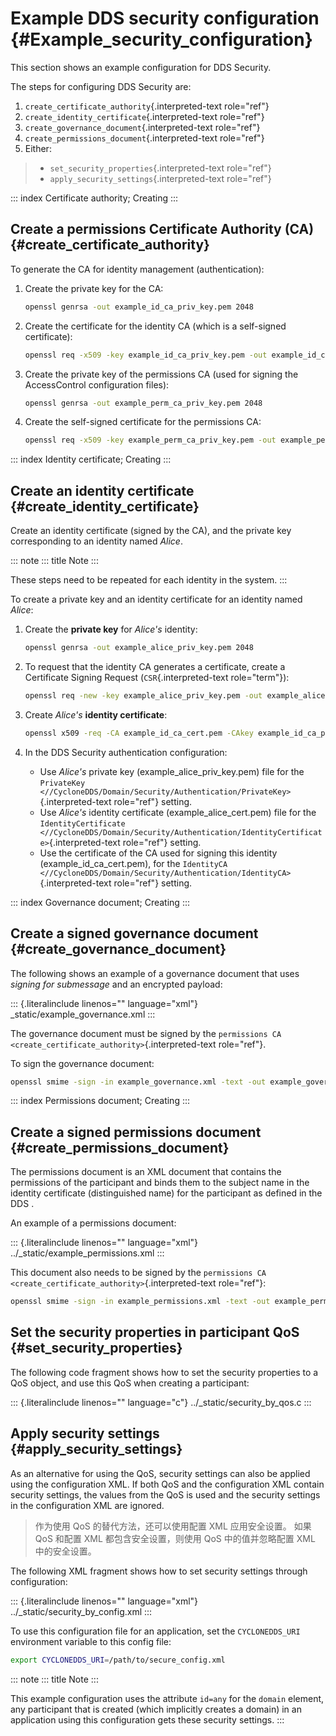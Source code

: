 # Example DDS security configuration {#Example_security_configuration}

This section shows an example configuration for DDS Security.

The steps for configuring DDS Security are:

1.  `create_certificate_authority`{.interpreted-text role="ref"}
2.  `create_identity_certificate`{.interpreted-text role="ref"}
3.  `create_governance_document`{.interpreted-text role="ref"}
4.  `create_permissions_document`{.interpreted-text role="ref"}
5.  Either:

> - `set_security_properties`{.interpreted-text role="ref"}
> - `apply_security_settings`{.interpreted-text role="ref"}

::: index
Certificate authority; Creating
:::

## Create a permissions Certificate Authority (CA) {#create_certificate_authority}

To generate the CA for identity management (authentication):

1.  Create the private key for the CA:

    ```bash
    openssl genrsa -out example_id_ca_priv_key.pem 2048
    ```

2.  Create the certificate for the identity CA (which is a self-signed certificate):

    ```bash
    openssl req -x509 -key example_id_ca_priv_key.pem -out example_id_ca_cert.pem -days 3650 -subj "/C=NL/ST=OV/L=Locality Name/OU=Example OU/O=Example ID CA Organization/CN=Example ID CA/emailAddress=authority@cycloneddssecurity.zettascale.com"
    ```

3.  Create the private key of the permissions CA (used for signing the AccessControl configuration files):

    ```bash
    openssl genrsa -out example_perm_ca_priv_key.pem 2048
    ```

4.  Create the self-signed certificate for the permissions CA:

    ```bash
    openssl req -x509 -key example_perm_ca_priv_key.pem -out example_perm_ca_cert.pem -days 3650 -subj "/C=NL/ST=OV/L=Locality Name/OU=Example OU/O=Example CA Organization/CN=Example Permissions CA/emailAddress=authority@cycloneddssecurity.zettascale.com"
    ```

::: index
Identity certificate; Creating
:::

## Create an identity certificate {#create_identity_certificate}

Create an identity certificate (signed by the CA), and the private key corresponding to an identity named _Alice_.

::: note
::: title
Note
:::

These steps need to be repeated for each identity in the system.
:::

To create a private key and an identity certificate for an identity named _Alice_:

1.  Create the **private key** for _Alice\'s_ identity:

    ```bash
    openssl genrsa -out example_alice_priv_key.pem 2048
    ```

2.  To request that the identity CA generates a certificate, create a Certificate Signing Request (`CSR`{.interpreted-text role="term"}):

    ```bash
    openssl req -new -key example_alice_priv_key.pem -out example_alice.csr -subj "/C=NL/ST=OV/L=Locality Name/OU=Organizational Unit Name/O=Example Organization/CN=Alice Example/emailAddress=alice@cycloneddssecurity.zettascale.com"
    ```

3.  Create _Alice\'s_ **identity certificate**:

    ```bash
    openssl x509 -req -CA example_id_ca_cert.pem -CAkey example_id_ca_priv_key.pem -CAcreateserial -days 3650 -in example_alice.csr -out example_alice_cert.pem
    ```

4.  In the DDS Security authentication configuration:

    - Use _Alice\'s_ private key (example_alice_priv_key.pem) file for the `PrivateKey <//CycloneDDS/Domain/Security/Authentication/PrivateKey>`{.interpreted-text role="ref"} setting.
    - Use _Alice\'s_ identity certificate (example_alice_cert.pem) file for the `IdentityCertificate <//CycloneDDS/Domain/Security/Authentication/IdentityCertificate>`{.interpreted-text role="ref"} setting.
    - Use the certificate of the CA used for signing this identity (example_id_ca_cert.pem), for the `IdentityCA <//CycloneDDS/Domain/Security/Authentication/IdentityCA>`{.interpreted-text role="ref"} setting.

::: index
Governance document; Creating
:::

## Create a signed governance document {#create_governance_document}

The following shows an example of a governance document that uses _signing for submessage_ and an encrypted payload:

::: {.literalinclude linenos="" language="xml"}
\_static/example_governance.xml
:::

The governance document must be signed by the `permissions CA <create_certificate_authority>`{.interpreted-text role="ref"}.

To sign the governance document:

```bash
openssl smime -sign -in example_governance.xml -text -out example_governance.p7s -signer example_perm_ca_cert.pem -inkey example_perm_ca_priv_key.pem
```

::: index
Permissions document; Creating
:::

## Create a signed permissions document {#create_permissions_document}

The permissions document is an XML document that contains the permissions of the participant and binds them to the subject name in the identity certificate (distinguished name) for the participant as defined in the DDS .

An example of a permissions document:

::: {.literalinclude linenos="" language="xml"}
../\_static/example_permissions.xml
:::

This document also needs to be signed by the `permissions CA <create_certificate_authority>`{.interpreted-text role="ref"}:

```bash
openssl smime -sign -in example_permissions.xml -text -out example_permissions.p7s -signer example_perm_ca_cert.pem -inkey example_perm_ca_priv_key.pem
```

## Set the security properties in participant QoS {#set_security_properties}

The following code fragment shows how to set the security properties to a QoS object, and use this QoS when creating a participant:

::: {.literalinclude linenos="" language="c"}
../\_static/security_by_qos.c
:::

## Apply security settings {#apply_security_settings}

As an alternative for using the QoS, security settings can also be applied using the configuration XML. If both QoS and the configuration XML contain security settings, the values from the QoS is used and the security settings in the configuration XML are ignored.

> 作为使用 QoS 的替代方法，还可以使用配置 XML 应用安全设置。 如果 QoS 和配置 XML 都包含安全设置，则使用 QoS 中的值并忽略配置 XML 中的安全设置。

The following XML fragment shows how to set security settings through configuration:

::: {.literalinclude linenos="" language="xml"}
../\_static/security_by_config.xml
:::

To use this configuration file for an application, set the `CYCLONEDDS_URI` environment variable to this config file:

```bash
export CYCLONEDDS_URI=/path/to/secure_config.xml
```

::: note
::: title
Note
:::

This example configuration uses the attribute `id=any` for the `domain` element, any participant that is created (which implicitly creates a domain) in an application using this configuration gets these security settings.
:::
